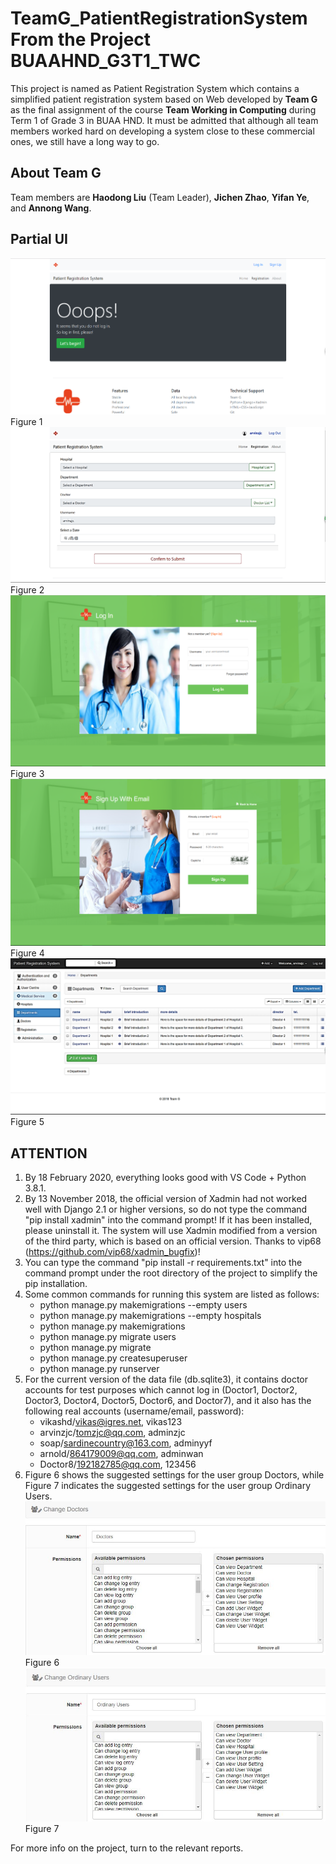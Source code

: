 # TeamG_PatientRegistrationSystem From the Project BUAAHND_G3T1_TWC

This project is named as Patient Registration System which contains a simplified patient registration system based on Web developed by **Team G** as the final assignment of the course **Team Working in Computing**  during Term 1 of Grade 3 in BUAA HND. It must be admitted that although all team members worked hard on developing a system close to these commercial ones, we still have a long way to go.

## About Team G

Team members are **Haodong Liu** (Team Leader), **Jichen Zhao**, **Yifan Ye**, and **Annong Wang**.

## Partial UI

![UI1.png](UI1.png)Figure 1
![UI2.png](UI2.png)Figure 2
![UI3.png](UI3.png)Figure 3
![UI4.png](UI4.png)Figure 4
![UI5.png](UI5.png)Figure 5

## ATTENTION

1. By 18 February 2020, everything looks good with VS Code + Python 3.8.1.
2. By 13 November 2018, the official version of Xadmin had not worked well with Django 2.1 or higher versions, so do not type the command "pip install xadmin" into the command prompt! If it has been installed, please uninstall it. The system will use Xadmin modified from a version of the third party, which is based on an official version. Thanks to vip68 (<https://github.com/vip68/xadmin_bugfix>)!
3. You can type the command "pip install -r requirements.txt" into the command prompt under the root directory of the project to simplify the pip installation.
4. Some common commands for running this system are listed as follows:
   * python manage.py makemigrations --empty users
   * python manage.py makemigrations --empty hospitals
   * python manage.py makemigrations
   * python manage.py migrate users
   * python manage.py migrate
   * python manage.py createsuperuser
   * python manage.py runserver
5. For the current version of the data file (db.sqlite3), it contains doctor accounts for test purposes which cannot log in (Doctor1, Doctor2, Doctor3, Doctor4, Doctor5, Doctor6, and Doctor7), and it also has the following real accounts (username/email, password):
   * vikashd/vikas@igres.net, vikas123
   * arvinzjc/tomzjc@qq.com, adminzjc
   * soap/sardinecountry@163.com, adminyyf
   * arnold/864179009@qq.com, adminwan
   * Doctor8/192182785@qq.com, 123456
6. Figure 6 shows the suggested settings for the user group Doctors, while Figure 7 indicates the suggested settings for the user group Ordinary Users.
![doctors.JPG](doctors.JPG "Suggested settings for the user group Doctors.")Figure 6
![ordinary_users.JPG](ordinary_users.JPG "Suggested settings for the user group Ordinary Users.")Figure 7

For more info on the project, turn to the relevant reports.